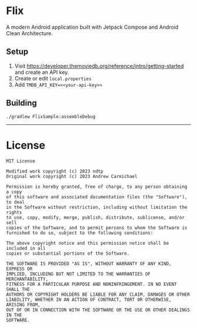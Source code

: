 # Flix

A modern Android application built with Jetpack Compose and Android Clean Architecture.

## Setup


1. Visit https://developer.themoviedb.org/reference/intro/getting-started and create an API key.
2. Create or edit `local.properties`
3. Add `TMDB_API_KEY=<<your-api-key>>`

## Building

```
./gradlew FlixSample:assembleDebug
```

---

# License

    MIT License
    
    Modified work copyright (c) 2023 ndtp
    Original work copyright (c) 2023 Andrew Carmichael
    
    Permission is hereby granted, free of charge, to any person obtaining a copy
    of this software and associated documentation files (the "Software"), to deal
    in the Software without restriction, including without limitation the rights
    to use, copy, modify, merge, publish, distribute, sublicense, and/or sell
    copies of the Software, and to permit persons to whom the Software is
    furnished to do so, subject to the following conditions:
    
    The above copyright notice and this permission notice shall be included in all
    copies or substantial portions of the Software.
    
    THE SOFTWARE IS PROVIDED "AS IS", WITHOUT WARRANTY OF ANY KIND, EXPRESS OR
    IMPLIED, INCLUDING BUT NOT LIMITED TO THE WARRANTIES OF MERCHANTABILITY,
    FITNESS FOR A PARTICULAR PURPOSE AND NONINFRINGEMENT. IN NO EVENT SHALL THE
    AUTHORS OR COPYRIGHT HOLDERS BE LIABLE FOR ANY CLAIM, DAMAGES OR OTHER
    LIABILITY, WHETHER IN AN ACTION OF CONTRACT, TORT OR OTHERWISE, ARISING FROM,
    OUT OF OR IN CONNECTION WITH THE SOFTWARE OR THE USE OR OTHER DEALINGS IN THE
    SOFTWARE.
